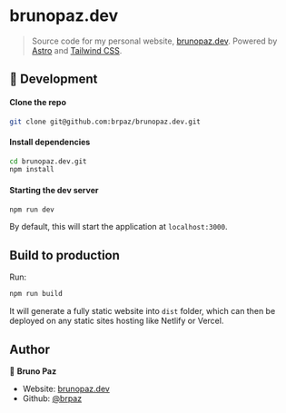 # brunopaz.dev

> Source code for my personal website, [brunopaz.dev](https://brunopaz.dev). Powered by [Astro](https://astro.build/) and [Tailwind CSS](https://tailwindcss.com/).

## 🧞 Development

#### Clone the repo

```sh
git clone git@github.com:brpaz/brunopaz.dev.git
```

#### Install dependencies

```sh
cd brunopaz.dev.git
npm install
```

#### Starting the dev server

```sh
npm run dev
```

By default, this will start the application at `localhost:3000`.

## Build to production

Run:

```sh
npm run build
```

It will generate a fully static website into `dist` folder, which can then be deployed on any static sites hosting like Netlify or Vercel.


## Author

👤 **Bruno Paz**

* Website: [brunopaz.dev](https://brunopaz.dev)
* Github: [@brpaz](https://github.com/brpaz)
